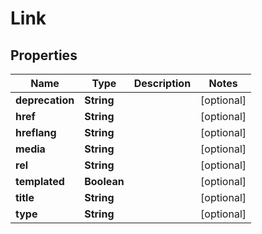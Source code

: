
# Link

## Properties
Name | Type | Description | Notes
------------ | ------------- | ------------- | -------------
**deprecation** | **String** |  |  [optional]
**href** | **String** |  |  [optional]
**hreflang** | **String** |  |  [optional]
**media** | **String** |  |  [optional]
**rel** | **String** |  |  [optional]
**templated** | **Boolean** |  |  [optional]
**title** | **String** |  |  [optional]
**type** | **String** |  |  [optional]



